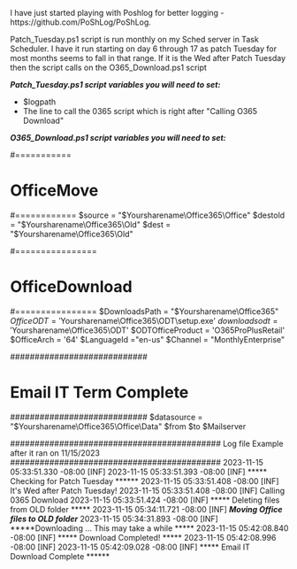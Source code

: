 <p align="left">
I have just started playing with Poshlog for better logging - https://github.com/PoShLog/PoShLog.

Patch_Tuesday.ps1 script is run monthly on my Sched server in Task Scheduler. I have it run starting on day 6 through 17 as patch Tuesday for most months seems to fall in that range.
If it is the Wed after Patch Tuesday then the script calls on the O365_Download.ps1 script

***Patch_Tuesday.ps1 script variables you will need to set:***

- $logpath
- The line to call the 0365 script which is right after "Calling O365 Download"


***O365_Download.ps1 script variables you will need to set:***

#===========
# OfficeMove
#============
$source = "$Yoursharename\Office365\Office"
$destold = "$Yoursharename\Office365\Old"
$dest = "$Yoursharename\Office365\Old"

#================
# OfficeDownload
#================
$DownloadsPath = "$Yoursharename\Office365"
$OfficeODT = '$Yoursharename\Office365\ODT\setup.exe'
$downloadsodt = '$Yoursharename\Office365\ODT'
$ODTOfficeProduct = 'O365ProPlusRetail'
$OfficeArch = '64'
$LanguageId ="en-us"
$Channel = "MonthlyEnterprise"

############################
# Email IT Term Complete   #
############################
$datasource = "$Yoursharename\Office365\Office\Data"
$from
$to
$Mailserver



###########################################
Log file Example after it ran on 11/15/2023
###########################################
2023-11-15 05:33:51.330 -08:00 [INF] 
2023-11-15 05:33:51.393 -08:00 [INF] ***** Checking for Patch Tuesday ******
2023-11-15 05:33:51.408 -08:00 [INF] It's Wed after Patch Tuesday!
2023-11-15 05:33:51.408 -08:00 [INF] Calling 0365 Download
2023-11-15 05:33:51.424 -08:00 [INF] ***** Deleting files from OLD folder *****
2023-11-15 05:34:11.721 -08:00 [INF] *****Moving Office files to OLD folder*****
2023-11-15 05:34:31.893 -08:00 [INF] *****Downloading ... This may take a while *****
2023-11-15 05:42:08.840 -08:00 [INF] ***** Download Completed! *****
2023-11-15 05:42:08.996 -08:00 [INF] 
2023-11-15 05:42:09.028 -08:00 [INF] ***** Email IT Download Complete ******

</p>
